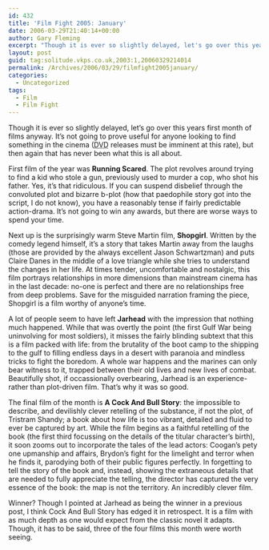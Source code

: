 ```yaml
---
id: 432
title: 'Film Fight 2005: January'
date: 2006-03-29T21:40:14+00:00
author: Gary Fleming
excerpt: "Though it is ever so slightly delayed, let's go over this years first month of films anyway. It's not going..."
layout: post
guid: tag:solitude.vkps.co.uk,2003:1,20060329214014
permalink: /Archives/2006/03/29/filmfight2005january/
categories:
  - Uncategorized
tags:
  - Film
  - Film Fight
---
```

Though it is ever so slightly delayed, let&#8217;s go over this years first month of films anyway. It&#8217;s not going to prove useful for anyone looking to find something in the cinema (<acronym title="Digital Video Disc">DVD</acronym> releases must be imminent at this rate), but then again that has never been what this is all about.

First film of the year was **Running Scared**. The plot revolves around trying to find a kid who stole a gun, previously used to murder a cop, who shot his father. Yes, it&#8217;s that ridiculous. If you can suspend disbelief through the convoluted plot and bizarre b-plot (how that paedophile story got into the script, I do not know), you have a reasonably tense if fairly predictable action-drama. It&#8217;s not going to win any awards, but there are worse ways to spend your time.

Next up is the surprisingly warm Steve Martin film, **Shopgirl**. Written by the comedy legend himself, it&#8217;s a story that takes Martin away from the laughs (those are provided by the always excellent Jason Schwartzman) and puts Claire Danes in the middle of a love triangle while she tries to understand the changes in her life. At times tender, uncomfortable and nostalgic, this film portrays relationships in more dimensions than mainstream cinema has in the last decade: no-one is perfect and there are no relationships free from deep problems. Save for the misguided narration framing the piece, Shopgirl is a film worthy of anyone&#8217;s time.

A lot of people seem to have left **Jarhead** with the impression that nothing much happened. While that was overtly the point (the first Gulf War being uninvolving for most soldiers), it misses the fairly blinding subtext that this is a film packed with life: from the brutality of the boot camp to the shipping to the gulf to filling endless days in a desert with paranoia and mindless tricks to fight the boredom. A whole war happens and the marines can only bear witness to it, trapped between their old lives and new lives of combat. Beautifully shot, if occassionally overbearing, Jarhead is an experience- rather than plot-driven film. That&#8217;s why it was so good.

The final film of the month is **A Cock And Bull Story**: the impossible to describe, and devilishly clever retelling of the substance, if not the plot, of Tristram Shandy; a book about how life is too vibrant, detailed and fluid to ever be captured by art. While the film begins as a faithful retelling of the book (the first third focussing on the details of the titular character&#8217;s birth), it soon zooms out to incorporate the tales of the lead actors: Coogan&#8217;s pety one upmanship and affairs, Brydon&#8217;s fight for the limelight and terror when he finds it, parodying both of their public figures perfectly. In forgetting to tell the story of the book and, instead, showing the extraneous details that are needed to fully appreciate the telling, the director has captured the very essence of the book: the map is not the territory. An incredibly clever film.

Winner? Though I pointed at Jarhead as being the winner in a previous post, I think Cock And Bull Story has edged it in retrospect. It is a film with as much depth as one would expect from the classic novel it adapts. Though, it has to be said, three of the four films this month were worth seeing.